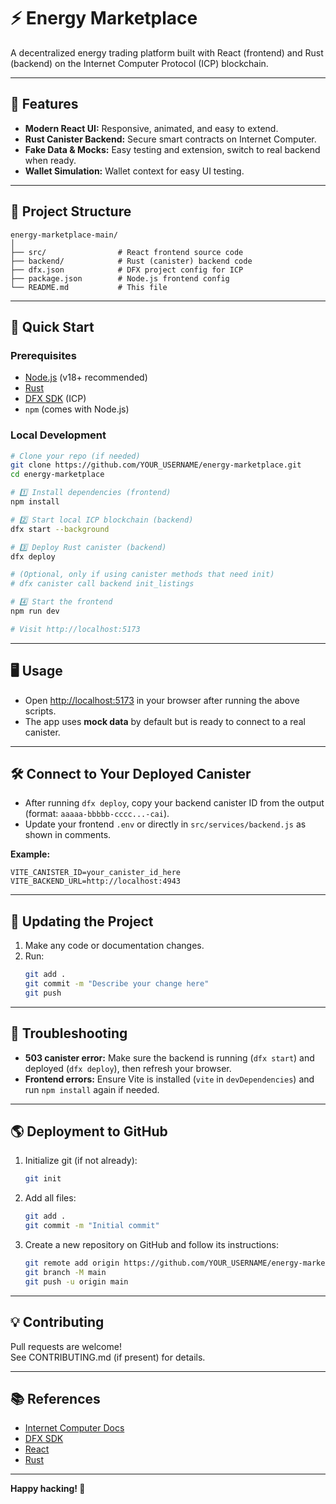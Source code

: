 # ⚡ Energy Marketplace

A decentralized energy trading platform built with React (frontend) and Rust (backend) on the Internet Computer Protocol (ICP) blockchain.

***

## 🌟 Features

- **Modern React UI:** Responsive, animated, and easy to extend.
- **Rust Canister Backend:** Secure smart contracts on Internet Computer.
- **Fake Data & Mocks:** Easy testing and extension, switch to real backend when ready.
- **Wallet Simulation:** Wallet context for easy UI testing.

***

## 📁 Project Structure

```
energy-marketplace-main/
│
├── src/                # React frontend source code
├── backend/            # Rust (canister) backend code
├── dfx.json            # DFX project config for ICP
├── package.json        # Node.js frontend config
└── README.md           # This file
```

***

## 🚀 Quick Start

### Prerequisites

- [Node.js](https://nodejs.org/) (v18+ recommended)
- [Rust](https://www.rust-lang.org/tools/install)
- [DFX SDK](https://internetcomputer.org/docs/current/developer-docs/setup/sdk-intro) (ICP)
- `npm` (comes with Node.js)

### Local Development 

```sh
# Clone your repo (if needed)
git clone https://github.com/YOUR_USERNAME/energy-marketplace.git
cd energy-marketplace

# 1️⃣ Install dependencies (frontend)
npm install

# 2️⃣ Start local ICP blockchain (backend)
dfx start --background

# 3️⃣ Deploy Rust canister (backend)
dfx deploy

# (Optional, only if using canister methods that need init)
# dfx canister call backend init_listings

# 4️⃣ Start the frontend
npm run dev

# Visit http://localhost:5173
```

***

## 🖥️ Usage

- Open [http://localhost:5173](http://localhost:5173) in your browser after running the above scripts.
- The app uses **mock data** by default but is ready to connect to a real canister.

***

## 🛠️ Connect to Your Deployed Canister

- After running `dfx deploy`, copy your backend canister ID from the output (format: `aaaaa-bbbbb-cccc...-cai`).
- Update your frontend `.env` or directly in `src/services/backend.js` as shown in comments.

**Example:**
```env
VITE_CANISTER_ID=your_canister_id_here
VITE_BACKEND_URL=http://localhost:4943
```

***

## 📝 Updating the Project

1. Make any code or documentation changes.
2. Run:
    ```sh
    git add .
    git commit -m "Describe your change here"
    git push
    ```

***

## 📢 Troubleshooting

- **503 canister error:** Make sure the backend is running (`dfx start`) and deployed (`dfx deploy`), then refresh your browser.
- **Frontend errors:** Ensure Vite is installed (`vite` in `devDependencies`) and run `npm install` again if needed.

***

## 🌎 Deployment to GitHub

1. Initialize git (if not already):
   ```sh
   git init
   ```
2. Add all files:
   ```sh
   git add .
   git commit -m "Initial commit"
   ```
3. Create a new repository on GitHub and follow its instructions:
   ```sh
   git remote add origin https://github.com/YOUR_USERNAME/energy-marketplace.git
   git branch -M main
   git push -u origin main
   ```

***

## 💡 Contributing

Pull requests are welcome!  
See CONTRIBUTING.md (if present) for details.

***

## 📚 References

- [Internet Computer Docs](https://internetcomputer.org/docs/current/developer-docs/)
- [DFX SDK](https://internetcomputer.org/docs/current/developer-docs/setup/sdk-intro)
- [React](https://react.dev/)
- [Rust](https://www.rust-lang.org/)

***

**Happy hacking! 🚀**
